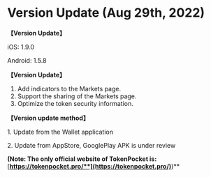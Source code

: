 # Version Update (Aug 29th, 2022)

**【Version Update】**

&#x20;iOS: 1.9.0

&#x20;Android: 1.5.8



**【Version Update】**

1. Add indicators to the Markets page.
2. Support the sharing of the Markets page.
3. Optimize the token security information.



**【Version update method】‌**

&#x20; 1\. Update from the Wallet application&#x20;

&#x20; 2\. Update from  AppStore, GooglePlay APK is under review

**(Note: The only official website of TokenPocket is:** [**https://tokenpocket.pro/**](https://tokenpocket.pro/)**)**
